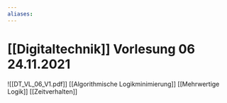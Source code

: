 ```yaml
---
aliases: 
---
```

# [[Digitaltechnik]] Vorlesung 06 24.11.2021
![[DT_VL_06_V1.pdf]]
[[Algorithmische Logikminimierung]]
[[Mehrwertige Logik]]
[[Zeitverhalten]]
